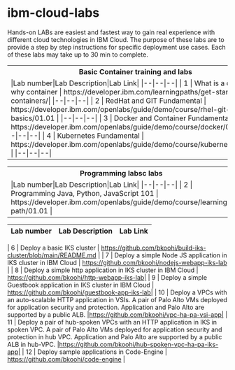 # ibm-cloud-labs
Hands-on LABs are easiest and fastest way to gain real experience with different cloud technologies in IBM Cloud. The purpose of these labs are to provide a step by step instructions for specific deployment use cases. Each of these labs may take up to 30 min to complete.

 
<table>
<tr>
<th>Basic Container training and labs</th>
</tr>
<tr>
<td>
|Lab number|Lab Description|Lab Link|
|--|--|--|
|     1      | What is a container, why container                                               | https://developer.ibm.com/learningpaths/get-started-containers/| 
 |--|--|--|
|     2      | RedHat and GIT Fundamental                                                       | https://developer.ibm.com/openlabs/guide/demo/course/rhel-git-basics/01.01 |
 |--|--|--|
|     3      | Docker and Container Fundamental                                                 | https://developer.ibm.com/openlabs/guide/demo/course/docker/01.01 |
 |--|--|--|
|     4      | Kubernetes Fundamental                                                           | https://developer.ibm.com/openlabs/guide/demo/course/kubernetes/01.01 |
 |--|--|--|
</td></tr></table>


<table>
<tr>
<th>Programming labsc labs</th>
</tr>
<tr>
<td>
|Lab number|Lab Description|Lab Link|
|--|--|--|
|     2      | Programming Java, Python, JavaScript 101                                         | https://developer.ibm.com/openlabs/guide/demo/course/learning-path/01.01 |
 </td></table>

|  Lab number  |  Lab Description                                                               |  Lab Link |
|--------------|--------------------------------------------------------------------------------|-------------------------------------------------|

|     6      | Deploy a basic IKS cluster                                                       | https://github.com/bkoohi/build-iks-cluster/blob/main/README.md |
|     7     | Deploy a simple Node JS application in IKS cluster in IBM Cloud                  | https://github.com/bkoohi/nodejs-webapp-iks-lab | 
|     8      | Deploy a simple http application in IKS cluster in IBM Cloud                  | https://github.com/bkoohi/http-webapp-iks-lab|
|     9     | Deploy a simple Guestbook application in IKS cluster in IBM Cloud                | https://github.com/bkoohi/guestbook-app-iks-lab|
|     10     | Deploy a VPCs with an auto-scalable HTTP application in VSIs. A pair of Palo Alto VMs deployed for application security and protection. Application and Palo Alto are supported by a public ALB. |https://github.com/bkoohi/vpc-ha-pa-vsi-app|
|     11    | Deploy a pair of hub-spoken VPCs with an HTTP application in IKS in spoken VPC. A pair of Palo Alto VMs deployed for application security and protection in hub VPC. Application and Palo Alto are supported by a public ALB in hub-VPC.                                                            |https://github.com/bkoohi/hub-spoken-vpc-ha-pa-iks-app|
|     12      | Deploy sample applications in Code-Engine   |  https://github.com/bkoohi/code-engine |


